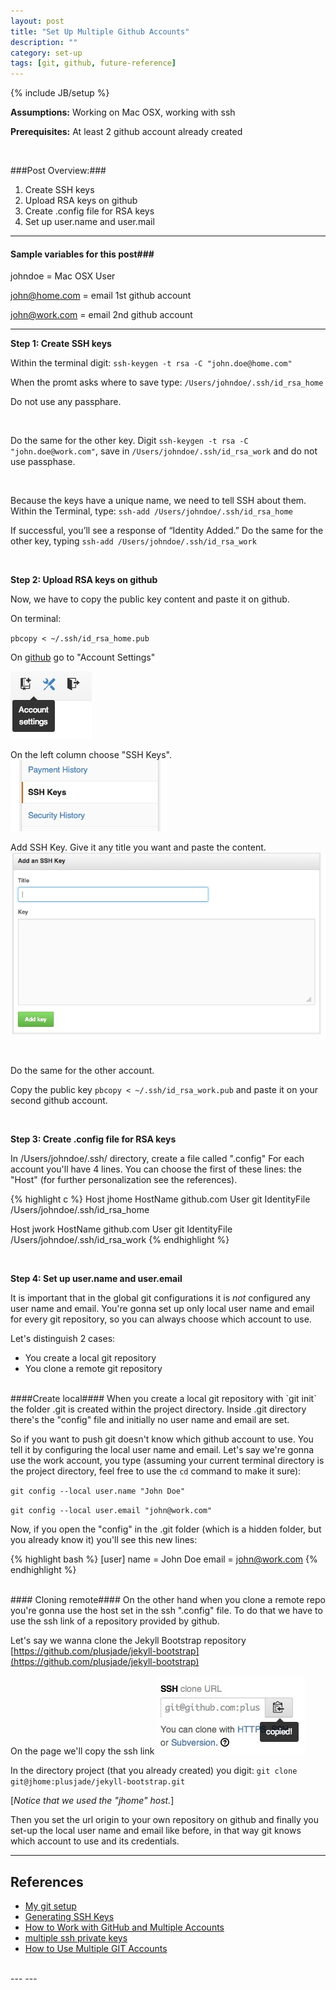 ```yaml
---
layout: post
title: "Set Up Multiple Github Accounts"
description: ""
category: set-up
tags: [git, github, future-reference]
---
```

{% include JB/setup %}

**Assumptions:** Working on Mac OSX, working with ssh

**Prerequisites:** At least 2 github account already created 

<br/>

###Post Overview:###

1. Create SSH keys
2. Upload RSA keys on github
3. Create .config file for RSA keys
4. Set up user.name and user.mail

---
#### Sample variables for this post### 

johndoe = Mac OSX User

john@home.com = email 1st github account

john@work.com = email 2nd github account

---
**Step 1: Create SSH keys**

Within the terminal digit:
`ssh-keygen -t rsa -C "john.doe@home.com"`

When the promt asks where to save type:
`/Users/johndoe/.ssh/id_rsa_home`

Do not use any passphare.

<br/>

Do the same for the other key.
Digit `ssh-keygen -t rsa -C "john.doe@work.com"`, save in `/Users/johndoe/.ssh/id_rsa_work` and do not use passphase.

<br/>

Because the keys have a unique name, we need to tell SSH about them.
Within the Terminal, type:
`ssh-add /Users/johndoe/.ssh/id_rsa_home` 

If successful, you’ll see a response of “Identity Added.”
Do the same for the other key, typing `ssh-add /Users/johndoe/.ssh/id_rsa_work`

<br/>

**Step 2: Upload RSA keys on github**

Now, we have to copy the public key content and paste it on github.

On terminal:

`pbcopy < ~/.ssh/id_rsa_home.pub`

On [github](http://www.github.com) go to "Account Settings"

![alt text][github-settings]

On the left column choose "SSH Keys".
![alt text][ssh-key]

Add SSH Key. Give it any title you want and paste the content.
![alt text][add-ssh-key]


[github-settings]: /img/2013-09-22/github-settings.jpg "Github settings"
[ssh-key]: /img/2013-09-22/ssh-key.jpg "SSH Key"
[add-ssh-key]: /img/2013-09-22/add-ssh-key.jpg "Add SSh Key"

<br/>

Do the same for the other account.

Copy the public key `pbcopy < ~/.ssh/id_rsa_work.pub` and paste it on your second github account.

<br/>

**Step 3: Create .config file for RSA keys**

In /Users/johndoe/.ssh/ directory, create a file called ".config"
For each account you'll have 4 lines. You can choose the first of these lines: the "Host" (for further personalization see the references).

{% highlight c %}
Host jhome
  HostName github.com
  User git
  IdentityFile /Users/johndoe/.ssh/id_rsa_home

Host jwork
  HostName github.com
  User git
  IdentityFile /Users/johndoe/.ssh/id_rsa_work
{% endhighlight %}

<br/>

**Step 4: Set up user.name and user.email**

It is important that in the global git configurations it is _not_ configured any user name and email.
You're gonna set up only local user name and email for every git repository, so you can always choose which account to use.

Let's distinguish 2 cases: 
- You create a local git repository
- You clone a remote git repository

<br/>
####Create local####
When you create a local git repository with `git init` the folder .git is created within the project directory. Inside .git directory there's the "config" file and initially no user name and email are set.

So if you want to push git doesn't know which github account to use. You tell it by configuring the local user name and email. Let's say we're gonna use the work account, you type (assuming your current terminal directory is the project directory, feel free to use the `cd` command to make it sure):

`git config --local user.name "John Doe"`

`git config --local user.email "john@work.com"`

Now, if you open the "config" in the .git folder (which is a hidden folder, but you already know it) you'll see this new lines:

{% highlight bash %}
[user]
	name = John Doe
	email = john@work.com
{% endhighlight %}

<br/>
#### Cloning remote####
On the other hand when you clone a remote repo you're gonna use the host set in the ssh ".config" file. To do that we have to use the ssh link of a repository provided by github.

Let's say we wanna clone the Jekyll Bootstrap repository [https://github.com/plusjade/jekyll-bootstrap](https://github.com/plusjade/jekyll-bootstrap)

On the page we'll copy the ssh link ![alt text](/img/2013-09-22/ssh-link.jpg)

In the directory project (that you already created) you digit:
`git clone git@jhome:plusjade/jekyll-bootstrap.git`


[_Notice that we used the "jhome" host._]

Then you set the url origin to your own repository on github and finally you set-up the local user name and email like before, in that way git knows which account to use and its credentials.



---
## References ##
- [My git setup](http://kevinoncode.blogspot.it/2011/11/my-git-setup.html)
- [Generating SSH Keys](https://help.github.com/articles/generating-ssh-keys)
- [How to Work with GitHub and Multiple Accounts](http://net.tutsplus.com/tutorials/tools-and-tips/how-to-work-with-github-and-multiple-accounts/)
- [multiple ssh private keys](http://www.karan.org/blog/index.php/2009/08/25/multiple-ssh-private-keys)
- [How to Use Multiple GIT Accounts](http://sandarenu.blogspot.com/2011/09/how-to-use-multiple-git-accounts.html)

<br/>
---
---


<br/>